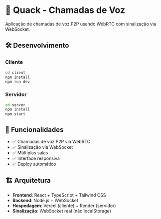 # 🦆 Quack - Chamadas de Voz

Aplicação de chamadas de voz P2P usando WebRTC com sinalização via WebSocket.

## 🛠️ Desenvolvimento

### Cliente

```bash
cd client
npm install
npm run dev
```

### Servidor

```bash
cd server
npm install
npm start
```

## 🎯 Funcionalidades

- ✅ Chamadas de voz P2P via WebRTC
- ✅ Sinalização via WebSocket
- ✅ Múltiplas salas
- ✅ Interface responsiva
- ✅ Deploy automático

## 🏗️ Arquitetura

- **Frontend**: React + TypeScript + Tailwind CSS
- **Backend**: Node.js + WebSocket
- **Hospedagem**: Vercel (cliente) + Render (servidor)
- **Sinalização**: WebSocket real (não localStorage)
